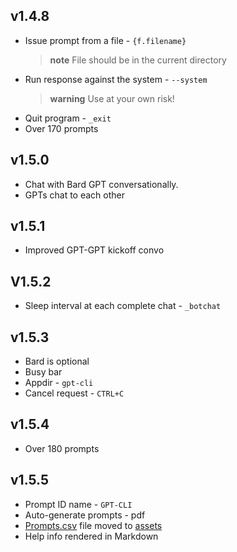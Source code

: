  ## v1.4.8

  - Issue prompt from a file - `{f.filename}`
    > **note** File should be in the current directory
  - Run response against the system - `--system`
    > **warning** Use at your own risk!
  - Quit program - `_exit`
  - Over 170 prompts 

## v1.5.0

 - Chat with Bard GPT conversationally.
 - GPTs chat to each other

## v1.5.1

- Improved GPT-GPT kickoff convo

## V1.5.2

- Sleep interval at each complete chat - `_botchat  `

## v1.5.3

- Bard is optional
- Busy bar
- Appdir - `gpt-cli`
- Cancel request - `CTRL+C`

## v1.5.4

- Over 180 prompts

## v1.5.5

- Prompt ID name  - `GPT-CLI`
- Auto-generate prompts - pdf
- [Prompts.csv](/assets/prompts.csv) file moved to [assets](/assets)
- Help info rendered in Markdown
